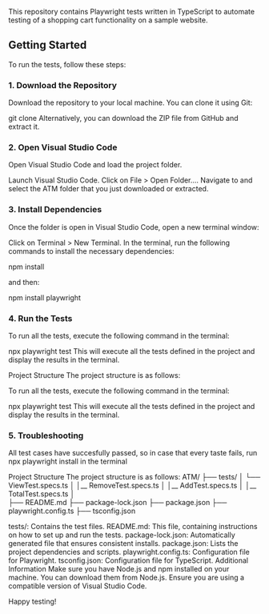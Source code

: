 
This repository contains Playwright tests written in TypeScript to automate testing of a shopping cart functionality on a sample website.

## Getting Started

To run the tests, follow these steps:

### 1. Download the Repository

Download the repository to your local machine. You can clone it using Git:

git clone <repository-url>
Alternatively, you can download the ZIP file from GitHub and extract it.

### 2. Open Visual Studio Code
Open Visual Studio Code and load the project folder.

Launch Visual Studio Code.
Click on File > Open Folder....
Navigate to and select the ATM folder that you just downloaded or extracted.


### 3. Install Dependencies
Once the folder is open in Visual Studio Code, open a new terminal window:

Click on Terminal > New Terminal.
In the terminal, run the following commands to install the necessary dependencies:

npm install

and then:

npm install playwright


### 4. Run the Tests
   
To run all the tests, execute the following command in the terminal:

npx playwright test
This will execute all the tests defined in the project and display the results in the terminal.

Project Structure
The project structure is as follows:

To run all the tests, execute the following command in the terminal:

npx playwright test
This will execute all the tests defined in the project and display the results in the terminal.

### 5. Troubleshooting

All test cases have succesfully passed, so in case that every taste fails, run npx playwright install in the terminal

Project Structure
The project structure is as follows:
ATM/
├── tests/
│   └── ViewTest.specs.ts
│   │__ RemoveTest.specs.ts
│   │__ AddTest.specs.ts
│   │__ TotalTest.specs.ts
│    
├── README.md
├── package-lock.json
├── package.json
├── playwright.config.ts
├── tsconfig.json


tests/: Contains the test files.
README.md: This file, containing instructions on how to set up and run the tests.
package-lock.json: Automatically generated file that ensures consistent installs.
package.json: Lists the project dependencies and scripts.
playwright.config.ts: Configuration file for Playwright.
tsconfig.json: Configuration file for TypeScript.
Additional Information
Make sure you have Node.js and npm installed on your machine. You can download them from Node.js.
Ensure you are using a compatible version of Visual Studio Code.

Happy testing!
